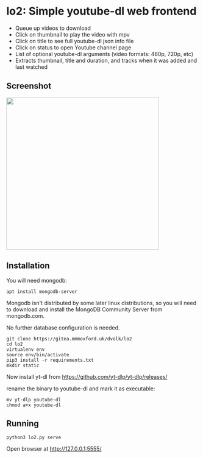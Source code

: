 # lo2: Simple youtube-dl web frontend

- Queue up videos to download
- Click on thumbnail to play the video with mpv
- Click on title to see full youtube-dl json info file
- Click on status to open Youtube channel page
- List of optional youtube-dl arguments (video formats: 480p, 720p, etc)
- Extracts thumbnail, title and duration, and tracks when it was added and last watched

## Screenshot

<img src="https://i.imgur.com/aH4XyGA.png" width=400>

## Installation

You will need mongodb:

    apt install mongodb-server

Mongodb isn't distributed by some later linux distributions, so you will need to download and install the MongoDB Community Server from mongodb.com.

No further database configuration is needed.

    git clone https://gitea.mmmoxford.uk/dvolk/lo2
    cd lo2
    virtualenv env
    source env/bin/activate
    pip3 install -r requirements.txt
    mkdir static

Now install yt-dl from https://github.com/yt-dlp/yt-dlp/releases/

rename the binary to youtube-dl and mark it as executable:

    mv yt-dlp youtube-dl
    chmod a+x youtube-dl

## Running

    python3 lo2.py serve

Open browser at http://127.0.0.1:5555/
